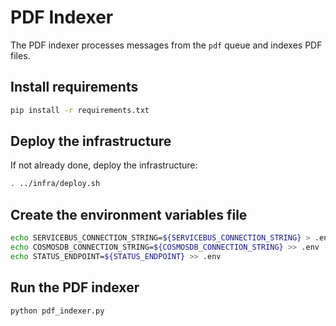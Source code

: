 # PDF Indexer

The PDF indexer processes messages from the `pdf` queue and indexes PDF files.

## Install requirements

```bash
pip install -r requirements.txt
```

## Deploy the infrastructure

If not already done, deploy the infrastructure:

```bash
. ../infra/deploy.sh
```

## Create the environment variables file

```bash
echo SERVICEBUS_CONNECTION_STRING=${SERVICEBUS_CONNECTION_STRING} > .env
echo COSMOSDB_CONNECTION_STRING=${COSMOSDB_CONNECTION_STRING} >> .env
echo STATUS_ENDPOINT=${STATUS_ENDPOINT} >> .env
```

## Run the PDF indexer

```bash
python pdf_indexer.py
```
